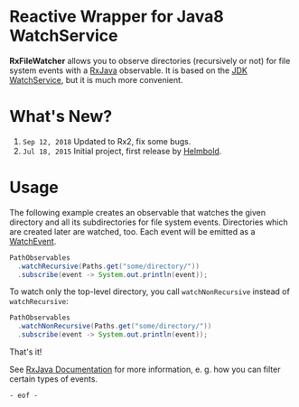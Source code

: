 # Reactive Wrapper for Java8 WatchService

**RxFileWatcher** allows you to observe directories (recursively or not) for file system events with a [RxJava](https://github.com/ReactiveX/RxJava) observable. It is based on the [JDK WatchService](https://docs.oracle.com/javase/8/docs/api/java/nio/file/WatchService.html), but it is much more convenient.

# What's New?

1. `Sep 12, 2018` Updated to Rx2, fix some bugs.
2. `Jul 18, 2015` Initial project, first release by [Helmbold](https://github.com/helmbold).


# Usage

The following example creates an observable that watches the given directory and all its subdirectories for file system events. Directories which are created later are watched, too. Each event will be emitted as a [WatchEvent](https://docs.oracle.com/javase/8/docs/api/java/nio/file/WatchEvent.html).

```java
PathObservables
  .watchRecursive(Paths.get("some/directory/"))
  .subscribe(event -> System.out.println(event));
```

To watch only the top-level directory, you call `watchNonRecursive` instead of `watchRecursive`:

```java
PathObservables
  .watchNonRecursive(Paths.get("some/directory/"))
  .subscribe(event -> System.out.println(event));
```

That's it!

See [RxJava Documentation](https://github.com/ReactiveX/RxJava/wiki) for more information, e. g. how you can filter certain types of events.

`- eof -`
